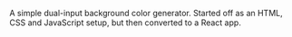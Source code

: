 A simple dual-input background color generator. Started off as an HTML, CSS and JavaScript setup, but then converted to a React app.
